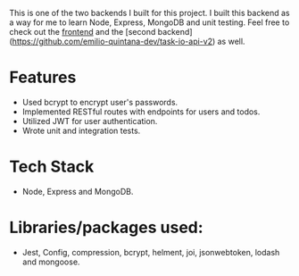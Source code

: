 This is one of the two backends I built for this project. I built this backend as a way for me to learn Node, Express, MongoDB and unit testing. Feel free to check out the [frontend](https://github.com/emilio-quintana-dev/task-io-client-v1) and the [second backend] (https://github.com/emilio-quintana-dev/task-io-api-v2) as well.

# Features
- Used bcrypt to encrypt user's passwords.
- Implemented RESTful routes with endpoints for users and todos.
- Utilized JWT for user authentication.
- Wrote unit and integration tests.

# Tech Stack
- Node, Express and MongoDB.

# Libraries/packages used:
- Jest, Config, compression, bcrypt, helment, joi, jsonwebtoken, lodash and mongoose.

